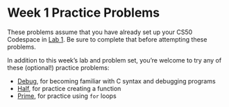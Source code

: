 # Week 1 Practice Problems


These problems assume that you have already set up your CS50 Codespace in [Lab 1](../Lab_1.md). Be sure to complete that before attempting these problems.


In addition to this week’s lab and problem set, you’re welcome to try any of these (optional!) practice problems:


* [Debug](debug.md), for becoming familiar with C syntax and debugging programs
* [Half](half.md), for practice creating a function
* [Prime](prime.md), for practice using `for` loops







